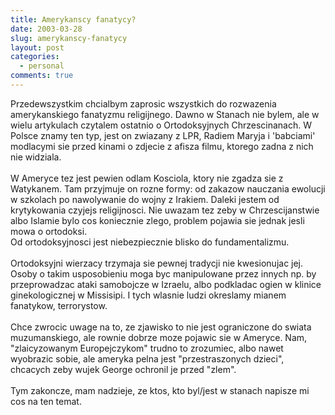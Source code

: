 ```yaml
---
title: Amerykanscy fanatycy?
date: 2003-03-28
slug: amerykanscy-fanatycy
layout: post
categories:
  - personal
comments: true
---
```


Przedewszystkim chcialbym zaprosic wszystkich do rozwazenia amerykanskiego fanatyzmu religijnego. Dawno w Stanach nie bylem, ale w wielu artykulach czytalem ostatnio o Ortodoksyjnych Chrzescinanach. W Polsce znamy ten typ, jest on zwiazany z LPR, Radiem Maryja i 'babciami' modlacymi sie przed kinami o zdjecie z afisza filmu, ktorego zadna z nich nie widziala.<br /> <br />W Ameryce tez jest pewien odlam Kosciola, ktory nie zgadza sie z Watykanem. Tam przyjmuje on rozne formy: od zakazow nauczania ewolucji w szkolach po nawolywanie do wojny z Irakiem. Daleki jestem od krytykowania czyjejs religijnosci. Nie uwazam tez zeby w Chrzescijanstwie albo Islamie bylo cos koniecznie zlego, problem pojawia sie jednak jesli mowa o ortodoksi.<br />Od ortodoksyjnosci jest niebezpiecznie blisko do fundamentalizmu.<br /> <br />Ortodoksyjni wierzacy trzymaja sie pewnej tradycji nie kwesionujac jej. Osoby o takim usposobieniu moga byc manipulowane przez innych np. by przeprowadzac ataki samobojcze w Izraelu, albo podkladac ogien w klinice ginekologicznej w Missisipi. I tych wlasnie ludzi okreslamy mianem fanatykow, terrorystow.<br /> <br />Chce zwrocic uwage na to, ze zjawisko to nie jest ograniczone do swiata muzumanskiego, ale rownie dobrze moze pojawic sie w Ameryce. Nam, "zlaicyzowanym Europejczykom" trudno to zrozumiec, albo nawet wyobrazic sobie, ale ameryka pelna jest "przestraszonych dzieci", chcacych zeby wujek George ochronil je przed "zlem".<br /> <br />Tym zakoncze, mam nadzieje, ze ktos, kto byl/jest w stanach napisze mi cos na ten temat.